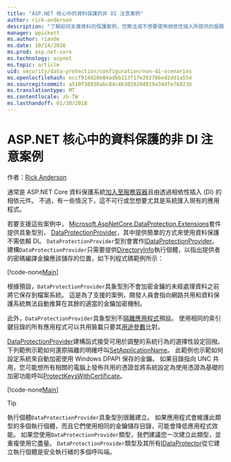 ```yaml
---
title: "ASP.NET 核心中的資料保護的非 DI 注意案例"
author: rick-anderson
description: "了解如何支援資料的保護案例，您無法或不想要使用相依性插入所提供的服務。"
manager: wpickett
ms.author: riande
ms.date: 10/14/2016
ms.prod: asp.net-core
ms.technology: aspnet
ms.topic: article
uid: security/data-protection/configuration/non-di-scenarios
ms.openlocfilehash: eccf914d20e04adbb113f17e262766ed2dd1a554
ms.sourcegitcommit: a510f38930abc84c4b302029d019a34dfe76823b
ms.translationtype: MT
ms.contentlocale: zh-TW
ms.lasthandoff: 01/30/2018
---
```

# <a name="non-di-aware-scenarios-for-data-protection-in-aspnet-core"></a>ASP.NET 核心中的資料保護的非 DI 注意案例

作者：[Rick Anderson](https://twitter.com/RickAndMSFT)

通常是 ASP.NET Core 資料保護系統[加入至服務容器](xref:security/data-protection/consumer-apis/overview)且由透過相依性插入 (DI) 的相依元件。 不過，有一些情況下，這不可行或您想要尤其是系統匯入現有的應用程式。

若要支援這些案例中， [Microsoft.AspNetCore.DataProtection.Extensions](https://www.nuget.org/packages/Microsoft.AspNetCore.DataProtection.Extensions/)套件提供具象型別， [DataProtectionProvider](/dotnet/api/Microsoft.AspNetCore.DataProtection.DataProtectionProvider)，其中提供簡單的方式來使用資料保護不需依賴 DI。 `DataProtectionProvider`型別會實作[IDataProtectionProvider](/dotnet/api/microsoft.aspnetcore.dataprotection.idataprotectionprovider)。 建構`DataProtectionProvider`只需要提供[DirectoryInfo](/dotnet/api/system.io.directoryinfo)執行個體，以指出提供者的密碼編譯金鑰應該儲存的位置，如下列程式碼範例所示：

[!code-none[Main](non-di-scenarios/_static/nodisample1.cs)]

根據預設，`DataProtectionProvider`具象型別不會加密金鑰的未經處理資料之前將它保存到檔案系統。 這是為了支援的案例，開發人員會指向網路共用和資料保護系統無法自動推算在其餘的適當的金鑰加密機制。

此外，`DataProtectionProvider`具象型別不[隔離應用程式](xref:security/data-protection/configuration/overview#per-application-isolation)預設。 使用相同的索引鍵目錄的所有應用程式可以共用裝載只要其[用途參數](xref:security/data-protection/consumer-apis/purpose-strings)比對。

[DataProtectionProvider](/dotnet/api/microsoft.aspnetcore.dataprotection.dataprotectionprovider)建構函式接受可用於調整的系統行為的選擇性設定回撥。 下列範例示範如何還原隔離的明確呼叫[SetApplicationName](/dotnet/api/microsoft.aspnetcore.dataprotection.dataprotectionbuilderextensions.setapplicationname)。 此範例也示範如何設定系統來自動加密使用 Windows DPAPI 保存的金鑰。 如果目錄指向 UNC 共用，您可能想所有相關的電腦上發佈共用的憑證並將系統設定為使用憑證為基礎的加密功能呼叫[ProtectKeysWithCertificate](/dotnet/api/microsoft.aspnetcore.dataprotection.dataprotectionbuilderextensions.protectkeyswithcertificate)。

[!code-none[Main](non-di-scenarios/_static/nodisample2.cs)]

> [!TIP]
> 執行個體`DataProtectionProvider`具象型別很難建立。 如果應用程式會維護此類型的多個執行個體，而且它們使用相同的金鑰儲存目錄，可能會降低應用程式效能。 如果您使用`DataProtectionProvider`類型，我們建議您一次建立此類型，並重複使用它盡量。 `DataProtectionProvider`類型及其所有[IDataProtector](/dotnet/api/microsoft.aspnetcore.dataprotection.idataprotector)從它建立執行個體是安全執行緒的多個呼叫端。
